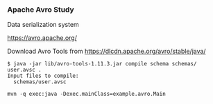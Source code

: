 ### Apache Avro Study

Data serialization system



https://avro.apache.org/

Download Avro Tools from https://dlcdn.apache.org/avro/stable/java/

```shell
$ java -jar lib/avro-tools-1.11.3.jar compile schema schemas/
user.avsc .
Input files to compile:
  schemas/user.avsc
```

 `mvn -q exec:java -Dexec.mainClass=example.avro.Main`